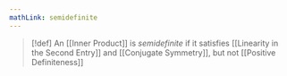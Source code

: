 ```yaml
---
mathLink: semidefinite
---
```

>[!def]
>An [[Inner Product]] is *semidefinite* if it satisfies [[Linearity in the Second Entry]] and [[Conjugate Symmetry]], but not [[Positive Definiteness]]

